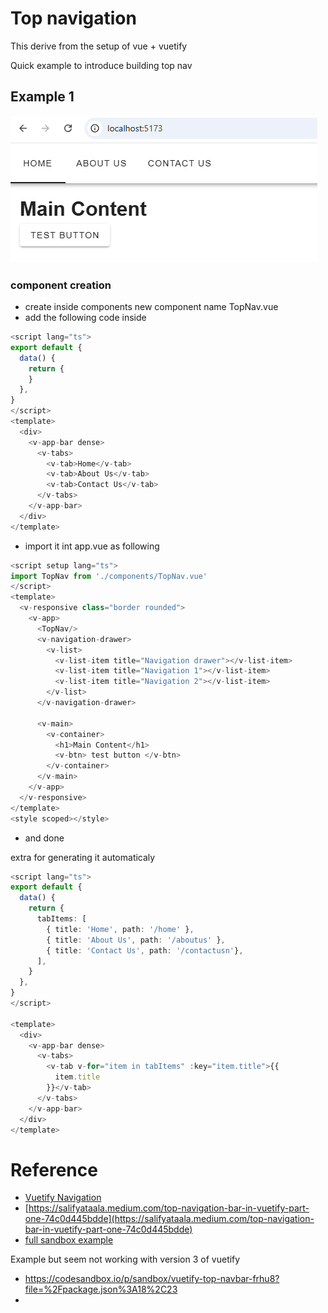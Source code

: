 


# Top navigation

This derive from the setup of vue + vuetify  

Quick example to introduce building top nav

## Example 1 
![alt text](./assets/topnav_1.png)

### component creation
 - create inside components new component name TopNav.vue
 - add the following code inside
```typescript
<script lang="ts">
export default {
  data() {
    return {
    }
  },
}
</script>
<template>
  <div>
    <v-app-bar dense>
      <v-tabs>
        <v-tab>Home</v-tab>
        <v-tab>About Us</v-tab>
        <v-tab>Contact Us</v-tab>
      </v-tabs>
    </v-app-bar>
  </div>
</template>
```
 - import it int app.vue as following
```typescript
<script setup lang="ts">
import TopNav from './components/TopNav.vue'
</script>
<template>
  <v-responsive class="border rounded">
    <v-app>
      <TopNav/>      
      <v-navigation-drawer>
        <v-list>
          <v-list-item title="Navigation drawer"></v-list-item>
          <v-list-item title="Navigation 1"></v-list-item>
          <v-list-item title="Navigation 2"></v-list-item>
        </v-list>
      </v-navigation-drawer>

      <v-main>
        <v-container>
          <h1>Main Content</h1>
          <v-btn> test button </v-btn>
        </v-container>
      </v-main>
    </v-app>
  </v-responsive>
</template>
<style scoped></style>
```
- and done

extra for generating it automaticaly

```typescript
<script lang="ts">
export default {
  data() {
    return {
      tabItems: [
        { title: 'Home', path: '/home' },
        { title: 'About Us', path: '/aboutus' },
        { title: 'Contact Us', path: '/contactusn'},
      ],
    }
  },
}
</script>

<template>
  <div>
    <v-app-bar dense>
      <v-tabs>
        <v-tab v-for="item in tabItems" :key="item.title">{{
          item.title
        }}</v-tab>
      </v-tabs>
    </v-app-bar>
  </div>
</template>
```

# Reference
- [Vuetify Navigation ](https://vuetifyjs.com/en/components/app-bars/#usage)
- [https://salifyataala.medium.com/top-navigation-bar-in-vuetify-part-one-74c0d445bdde](https://salifyataala.medium.com/top-navigation-bar-in-vuetify-part-one-74c0d445bdde) 
- [full sandbox example](https://codesandbox.io/p/sandbox/vuetify-top-navbar-sivre)


Example but seem not working with version 3 of vuetify  
 - https://codesandbox.io/p/sandbox/vuetify-top-navbar-frhu8?file=%2Fpackage.json%3A18%2C23
 - 
